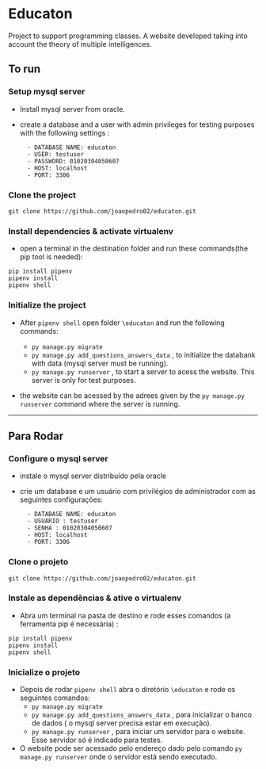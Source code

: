 # __Educaton__
Project to support programming classes. A website developed taking into account the theory of multiple intelligences.

## __To run__

### Setup mysql server
- Install mysql server from oracle.
- create a database and a user with admin privileges for testing purposes with the following settings :

        - DATABASE NAME: educaton
        - USER: testuser
        - PASSWORD: 01020304050607
        - HOST: localhost
        - PORT: 3306

### Clone the project

```
git clone https://github.com/joaopedro02/educaton.git

```
### Install dependencies & activate virtualenv
    
- open a terminal in the destination folder and run these commands(the pip tool is needed):

```
pip install pipenv
pipenv install
pipenv shell
```
### Initialize the project
- After `pipenv shell` open folder  `\educaton` and run the following commands:
    - `py manage.py migrate`
    - `py manage.py add_questions_answers_data` , to initialize the databank with data (mysql server must be running).   
    - `py manage.py runserver` , to start a server to acess the website. This server is only for test purposes.

- the website can be acessed by the adrees given by the `py manage.py runserver` command where the server is running.

___
## __Para Rodar__

### Configure o mysql server
- instale o mysql server distribuído pela oracle
- crie um database e um usuário com privilégios de administrador com as seguintes configurações: 

        - DATABASE NAME: educaton
        - USUARIO : testuser
        - SENHA : 01020304050607
        - HOST: localhost
        - PORT: 3306

### Clone o projeto

```
git clone https://github.com/joaopedro02/educaton.git

```
### Instale as dependências & ative o virtualenv
- Abra um terminal na pasta de destino e rode esses comandos (a ferramenta pip é necessária) :
```
pip install pipenv
pipenv install
pipenv shell
```
### Inicialize o projeto
- Depois de rodar `pipenv shell` abra o diretório `\educaton` e rode os seguintes comandos:
    - `py manage.py migrate`
    - `py manage.py add_questions_answers_data` , para inicializar o banco de dados ( o mysql server precisa estar em execução).   
    - `py manage.py runserver` , para iniciar um servidor para o website. Esse servidor só é indicado para testes.
- O website pode ser acessado pelo endereço dado pelo comando `py manage.py runserver` onde o servidor está sendo executado.